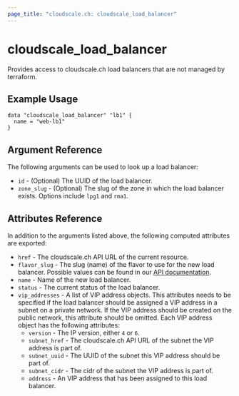 ```yaml
---
page_title: "cloudscale.ch: cloudscale_load_balancer"
---
```


# cloudscale\_load\_balancer

Provides access to cloudscale.ch load balancers that are not managed by terraform.

## Example Usage

```hcl
data "cloudscale_load_balancer" "lb1" {
  name = "web-lb1"
}
```

## Argument Reference

The following arguments can be used to look up a load balancer:

* `id` - (Optional) The UUID of the load balancer.
* `zone_slug` - (Optional) The slug of the zone in which the load balancer exists. Options include `lpg1` and `rma1`.

## Attributes Reference

In addition to the arguments listed above, the following computed attributes are exported:

* `href` - The cloudscale.ch API URL of the current resource.
* `flavor_slug` - The slug (name) of the flavor to use for the new load balancer. Possible values can be found in our [API documentation](https://www.cloudscale.ch/en/api/v1#load-balancer-flavors).
* `name` - Name of the new load balancer.
* `status` - The current status of the load balancer.
* `vip_addresses` - A list of VIP address objects. This attributes needs to be specified if the load balancer should be assigned a VIP address in a subnet on a private network. If the  VIP address should be created on the public network, this attribute should be omitted. Each VIP address object has the following attributes:
    * `version` - The IP version, either `4` or `6`.
    * `subnet_href` - The cloudscale.ch API URL of the subnet the VIP address is part of.
    * `subnet_uuid` - The UUID of the subnet this VIP address should be part of.
    * `subnet_cidr` - The cidr of the subnet the VIP address is part of.
    * `address` - An VIP address that has been assigned to this load balancer.